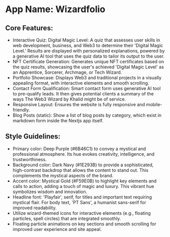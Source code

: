# **App Name**: Wizardfolio

## Core Features:

- Interactive Quiz: Digital Magic Level: A quiz that assesses user skills in web development, business, and Web3 to determine their 'Digital Magic Level.' Results are displayed with personalized explanations, powered by a generative AI tool that uses the quiz data to tailor its output to the user.
- NFT Certificate Generation: Generates unique NFT certificates based on the quiz results, showcasing the user's achieved 'Digital Magic Level' as an Apprentice, Sorcerer, Archmage, or Tech Wizard.
- Portfolio Showcase: Displays Web3 and traditional projects in a visually appealing format, with interactive elements and smooth scrolling.
- Contact Form Qualification: Smart contact form uses generative AI tool to pre-qualify leads. It then gives potential clients a summary of the ways The Web3 Wizard by Khalid might be of service.
- Responsive Layout: Ensures the website is fully responsive and mobile-friendly.
- Blog Posts (static): Show a list of blog posts by category, which exist in markdown form inside the Nextjs app itself.

## Style Guidelines:

- Primary color: Deep Purple (#6B46C1) to convey a mystical and professional atmosphere. Its hue evokes creativity, intelligence, and trustworthiness.
- Background color: Dark Navy (#1E293B) to provide a sophisticated, high-contrast backdrop that allows the content to stand out. This complements the mystical aspects of the brand.
- Accent color: Mystical Gold (#F59E0B) to highlight key elements and calls to action, adding a touch of magic and luxury. This vibrant hue symbolizes wisdom and innovation.
- Headline font: 'Playfair', serif, for titles and important text requiring mystical flair. For body text, 'PT Sans', a humanist sans-serif for improved readability.
- Utilize wizard-themed icons for interactive elements (e.g., floating particles, spell circles) that are integrated smoothly.
- Floating particle animations on key sections and smooth scrolling for improved user experience and site appeal.